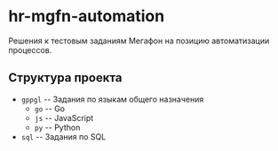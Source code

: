 # hr-mgfn-automation

Решения к тестовым заданиям Мегафон на позицию автоматизации процессов.


## Структура проекта

* `gppgl` -- Задания по языкам общего назначения
    * `go` -- Go
    * `js` -- JavaScript
    * `py` -- Python
* `sql` -- Задания по SQL
